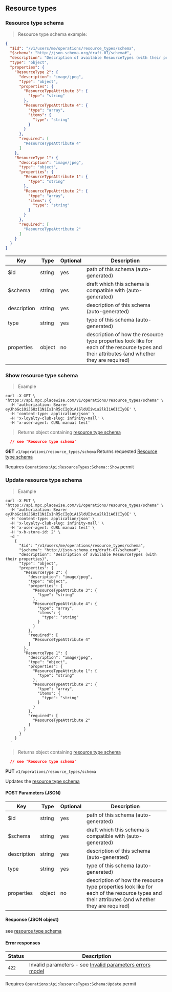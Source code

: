 ## <a name="operations-admin-resource-types"></a> Resource types

### <a name="operations-admin-resource-type-schema"></a> Resource type schema

> Resource type schema example:

```json
{
  "$id": "/v1/users/me/operations/resource_types/schema",
  "$schema": "http://json-schema.org/draft-07/schema#",
  "description": "Description of available ResourceTypes (with their properties)",
  "type": "object",
  "properties": {
    "ResourceType 2": {
      "description": "image/jpeg",
      "type": "object",
      "properties": {
        "ResourceTypeAttribute 3": {
          "type": "string"
        },
        "ResourceTypeAttribute 4": {
          "type": "array",
          "items": {
            "type": "string"
          }
        }
      },
      "required": [
        "ResourceTypeAttribute 4"
      ]
    },
    "ResourceType 1": {
      "description": "image/jpeg",
      "type": "object",
      "properties": {
        "ResourceTypeAttribute 1": {
          "type": "string"
        },
        "ResourceTypeAttribute 2": {
          "type": "array",
          "items": {
            "type": "string"
          }
        }
      },
      "required": [
        "ResourceTypeAttribute 2"
      ]
    }
  }
}
```

Key | Type | Optional | Description
--------- | --------- | --------- | ---------
$id | string | yes | path of this schema (auto-generated)
$schema | string | yes | draft which this schema is compatible with (auto-generated)
description | string | yes | description of this schema (auto-generated)
type | string | yes | type of this schema (auto-generated)
properties | object | no | description of how the resource type properties look like for each of the resource types and their attributes (and whether they are required)

### <a name="operations-admin-show-resource-type-schema"></a> Show resource type schema

> Example

```shell
curl -X GET \
"https://api.mpc.placewise.com/v1/operations/resource_types/schema" \
  -H 'authorization: Bearer eyJhbGciOiJSUzI1NiIsInR5cCIgOiAiSldUIiwia2lkIiA6ICIyOE' \
  -H 'content-type: application/json' \
  -H 'x-loyalty-club-slug: infinity-mall' \
  -H 'x-user-agent: CURL manual test'
```

> Returns object containing [resource type schema](#operations-admin-resource-type-schema)

```json
  // see 'Resource type schema'
````

**GET** `v1/operations/resource_types/schema`
Returns requested [Resource type schema](#operations-admin-resource-type-schema)

<aside class="notice">
Requires <code>Operations:Api:ResourceTypes:Schema::Show</code> permit
</aside>

### <a name="operations-admin-update-resource-type-schema"></a> Update resource type schema

> Example

```shell
curl -X PUT \
"https://api.mpc.placewise.com/v1/operations/resource_types/schema" \
  -H 'authorization: Bearer eyJhbGciOiJSUzI1NiIsInR5cCIgOiAiSldUIiwia2lkIiA6ICIyOE' \
  -H 'content-type: application/json' \
  -H 'x-loyalty-club-slug: infinity-mall' \
  -H 'x-user-agent: CURL manual test' \
  -H 'x-b-store-id: 2' \
  -d '
    {
      "$id": "/v1/users/me/operations/resource_types/schema",
      "$schema": "http://json-schema.org/draft-07/schema#",
      "description": "Description of available ResourceTypes (with their properties)",
      "type": "object",
      "properties": {
        "ResourceType 2": {
          "description": "image/jpeg",
          "type": "object",
          "properties": {
            "ResourceTypeAttribute 3": {
              "type": "string"
            },
            "ResourceTypeAttribute 4": {
              "type": "array",
              "items": {
                "type": "string"
              }
            }
          },
          "required": [
            "ResourceTypeAttribute 4"
          ]
        },
        "ResourceType 1": {
          "description": "image/jpeg",
          "type": "object",
          "properties": {
            "ResourceTypeAttribute 1": {
              "type": "string"
            },
            "ResourceTypeAttribute 2": {
              "type": "array",
              "items": {
                "type": "string"
              }
            }
          },
          "required": [
            "ResourceTypeAttribute 2"
          ]
        }
      }
    }
  '
```

> Returns object containing [resource type schema](#operations-admin-resource-type-schema)

```json
  // see 'Resource type schema'
````

**PUT** `v1/operations/resource_types/schema`

Updates the [resource type schema](#operations-admin-resource-type-schema)

#### POST Parameters (JSON)

Key | Type | Optional | Description
--------- | --------- | --------- | ---------
$id | string | yes | path of this schema (auto-generated)
$schema | string | yes | draft which this schema is compatible with (auto-generated)
description | string | yes | description of this schema (auto-generated)
type | string | yes | type of this schema (auto-generated)
properties | object | no | description of how the resource type properties look like for each of the resource types and their attributes (and whether they are required)

#### Response (JSON object)
see [resource type schema](#operations-admin-resource-type-schema)

#### Error responses

Status | Description
--------- | -----------
`422` | Invalid parameters - see [Invalid parameters errors model](#invalid-parameters-errors-model)

<aside class="notice">
Requires <code>Operations:Api:ResourceTypes:Schema:Update</code> permit
</aside>
